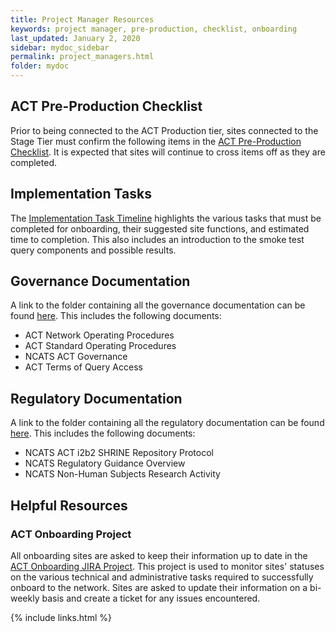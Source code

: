 ```yaml
---
title: Project Manager Resources
keywords: project manager, pre-production, checklist, onboarding
last_updated: January 2, 2020
sidebar: mydoc_sidebar
permalink: project_managers.html
folder: mydoc
---
```


## ACT Pre-Production Checklist
Prior to being connected to the ACT Production tier, sites connected to the Stage Tier must confirm the following items in the [ACT Pre-Production Checklist](https://docs.google.com/spreadsheets/d/1gss08lLkYKdiS0H9yjAhbn8-r0TvS2JYba3yyignboY/edit?usp=sharing). It is expected that sites will continue to cross items off as they are completed.

## Implementation Tasks
The [Implementation Task Timeline](https://docs.google.com/spreadsheets/d/1UHdPfeOHFoAjAo7tHVsEMLQ7lMXhaYbieaK2ptagSXQ/edit?usp=sharing) highlights the various tasks that must be completed for onboarding, their suggested site functions, and estimated time to completion. This also includes an introduction to the smoke test query components and possible results.

## Governance Documentation
A link to the folder containing all the governance documentation can be found [here](https://pitt.box.com/s/3x4i4jmc6buers8sv0bwwznf8p47xlw6). This includes the following documents:
* ACT Network Operating Procedures
* ACT Standard Operating Procedures
* NCATS ACT Governance 
* ACT Terms of Query Access

## Regulatory Documentation
A link to the folder containing all the regulatory documentation can be found [here](https://pitt.box.com/s/dre0xrjde8f2hpdkztkh0lix75f29muy). This includes the following documents:
* NCATS ACT i2b2 SHRINE Repository Protocol
* NCATS Regulatory Guidance Overview
* NCATS Non-Human Subjects Research Activity

## Helpful Resources
### ACT Onboarding Project
All onboarding sites are asked to keep their information up to date in the [ACT Onboarding JIRA Project](https://actnetwork.atlassian.net/projects/AOB/board). This project is used to monitor sites' statuses on the various technical and administrative tasks required to successfully onboard to the network. Sites are asked to update their information on a bi-weekly basis and create a ticket for any issues encountered.


{% include links.html %}
